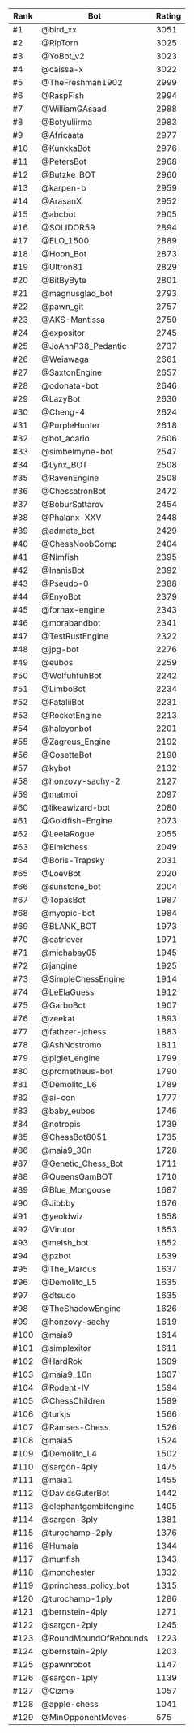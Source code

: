 Rank|Bot|Rating
---|---|---
#1|@bird_xx|3051
#2|@RipTorn|3025
#3|@YoBot_v2|3023
#4|@caissa-x|3022
#5|@TheFreshman1902|2999
#6|@RaspFish|2994
#7|@WilliamGAsaad|2988
#8|@Botyuliirma|2983
#9|@Africaata|2977
#10|@KunkkaBot|2976
#11|@PetersBot|2968
#12|@Butzke_BOT|2960
#13|@karpen-b|2959
#14|@ArasanX|2952
#15|@abcbot|2905
#16|@SOLIDOR59|2894
#17|@ELO_1500|2889
#18|@Hoon_Bot|2873
#19|@Ultron81|2829
#20|@BitByByte|2801
#21|@magnusglad_bot|2793
#22|@pawn_git|2757
#23|@AKS-Mantissa|2750
#24|@expositor|2745
#25|@JoAnnP38_Pedantic|2737
#26|@Weiawaga|2661
#27|@SaxtonEngine|2657
#28|@odonata-bot|2646
#29|@LazyBot|2630
#30|@Cheng-4|2624
#31|@PurpleHunter|2618
#32|@bot_adario|2606
#33|@simbelmyne-bot|2547
#34|@Lynx_BOT|2508
#35|@RavenEngine|2508
#36|@ChessatronBot|2472
#37|@BoburSattarov|2454
#38|@Phalanx-XXV|2448
#39|@admete_bot|2429
#40|@ChessNoobComp|2404
#41|@Nimfish|2395
#42|@InanisBot|2392
#43|@Pseudo-0|2388
#44|@EnyoBot|2379
#45|@fornax-engine|2343
#46|@morabandbot|2341
#47|@TestRustEngine|2322
#48|@jpg-bot|2276
#49|@eubos|2259
#50|@WolfuhfuhBot|2242
#51|@LimboBot|2234
#52|@FataliiBot|2231
#53|@RocketEngine|2213
#54|@halcyonbot|2201
#55|@Zagreus_Engine|2192
#56|@CosetteBot|2190
#57|@kybot|2132
#58|@honzovy-sachy-2|2127
#59|@matmoi|2097
#60|@likeawizard-bot|2080
#61|@Goldfish-Engine|2073
#62|@LeelaRogue|2055
#63|@Elmichess|2049
#64|@Boris-Trapsky|2031
#65|@LoevBot|2020
#66|@sunstone_bot|2004
#67|@TopasBot|1987
#68|@myopic-bot|1984
#69|@BLANK_BOT|1973
#70|@catriever|1971
#71|@michabay05|1945
#72|@jangine|1925
#73|@SimpleChessEngine|1914
#74|@LeElaGuess|1912
#75|@GarboBot|1907
#76|@zeekat|1893
#77|@fathzer-jchess|1883
#78|@AshNostromo|1811
#79|@piglet_engine|1799
#80|@prometheus-bot|1790
#81|@Demolito_L6|1789
#82|@ai-con|1777
#83|@baby_eubos|1746
#84|@notropis|1739
#85|@ChessBot8051|1735
#86|@maia9_30n|1728
#87|@Genetic_Chess_Bot|1711
#88|@QueensGamBOT|1710
#89|@Blue_Mongoose|1687
#90|@Jibbby|1676
#91|@yeoldwiz|1658
#92|@Virutor|1653
#93|@melsh_bot|1652
#94|@pzbot|1639
#95|@The_Marcus|1637
#96|@Demolito_L5|1635
#97|@dtsudo|1635
#98|@TheShadowEngine|1626
#99|@honzovy-sachy|1619
#100|@maia9|1614
#101|@simplexitor|1611
#102|@HardRok|1609
#103|@maia9_10n|1607
#104|@Rodent-IV|1594
#105|@ChessChildren|1589
#106|@turkjs|1566
#107|@Ramses-Chess|1526
#108|@maia5|1524
#109|@Demolito_L4|1502
#110|@sargon-4ply|1475
#111|@maia1|1455
#112|@DavidsGuterBot|1442
#113|@elephantgambitengine|1405
#114|@sargon-3ply|1381
#115|@turochamp-2ply|1376
#116|@Humaia|1344
#117|@munfish|1343
#118|@monchester|1332
#119|@princhess_policy_bot|1315
#120|@turochamp-1ply|1286
#121|@bernstein-4ply|1271
#122|@sargon-2ply|1245
#123|@RoundMoundOfRebounds|1223
#124|@bernstein-2ply|1203
#125|@pawnrobot|1147
#126|@sargon-1ply|1139
#127|@Cizme|1057
#128|@apple-chess|1041
#129|@MinOpponentMoves|575
